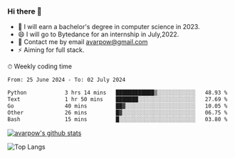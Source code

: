 ### Hi there 👋
<!--I have been a GitHub member for [![Years Badge](https://badges.pufler.dev/years/avarpow)](https://badges.pufler.dev)-->
- 🌱 I will earn a bachelor's degree in computer science in 2023.
- 😄 I will go to Bytedance for an internship in July,2022.
- 💬 Contact me by email avarpow@gmail.com
- ⚡ Aiming for full stack.

<!--💻 Coding Activity Logging

[![Commits Badge](https://badges.pufler.dev/commits/weekly/avarpow)](https://badges.pufler.dev)-->

⏱ Weekly coding time
<!--START_SECTION:waka-->

```txt
From: 25 June 2024 - To: 02 July 2024

Python            3 hrs 14 mins   ████████████▒░░░░░░░░░░░░   48.93 %
Text              1 hr 50 mins    ███████░░░░░░░░░░░░░░░░░░   27.69 %
Go                40 mins         ██▓░░░░░░░░░░░░░░░░░░░░░░   10.05 %
Other             26 mins         █▓░░░░░░░░░░░░░░░░░░░░░░░   06.75 %
Bash              15 mins         █░░░░░░░░░░░░░░░░░░░░░░░░   03.80 %
```

<!--END_SECTION:waka-->

[![avarpow's github stats](https://github-readme-stats.vercel.app/api?username=avarpow&count_private=true&show_icons=true&hide=issues&hide_border=true)](https://github.com/anuraghazra/github-readme-stats)

![Top Langs](https://github-readme-stats.vercel.app/api/top-langs/?username=avarpow&layout=compact&hide_border=true) 
<!--[![avarpow's wakatime stats](https://github-readme-stats.vercel.app/api/wakatime?username=avarpow)](https://github.com/anuraghazra/github-readme-stats)-->
